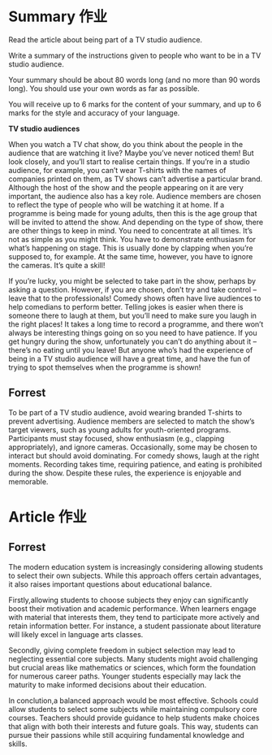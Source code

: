 # Summary 作业
Read the article about being part of a TV studio audience.

Write a summary of the instructions given to people who want to be in a TV studio audience.

Your summary should be about 80 words long (and no more than 90 words long). You should use your own words as far as possible.

You will receive up to 6 marks for the content of your summary, and up to 6 marks for the style and accuracy of your language.

**TV studio audiences**

When you watch a TV chat show, do you think about the people in the audience that are watching it live? Maybe you’ve never noticed them! But look closely, and you’ll start to realise certain things. If you’re in a studio audience, for example, you can’t wear T-shirts with the names of companies printed on them, as TV shows can’t advertise a particular brand. Although the host of the show and the people appearing on it are very important, the audience also has a key role. Audience members are chosen to reflect the type of people who will be watching it at home. If a programme is being made for young adults, then this is the age group that will be invited to attend the show. And depending on the type of show, there are other things to keep in mind. You need to concentrate at all times. It’s not as simple as you might think. You have to demonstrate enthusiasm for what’s happening on stage. This is usually done by clapping when you’re supposed to, for example. At the same time, however, you have to ignore the cameras. It’s quite a skill!

If you’re lucky, you might be selected to take part in the show, perhaps by asking a question. However, if you are chosen, don’t try and take control – leave that to the professionals! Comedy shows often have live audiences to help comedians to perform better. Telling jokes is easier when there is someone there to laugh at them, but you’ll need to make sure you laugh in the right places! It takes a long time to record a programme, and there won’t always be interesting things going on so you need to have patience. If you get hungry during the show, unfortunately you can’t do anything about it – there’s no eating until you leave! But anyone who’s had the experience of being in a TV studio audience will have a great time, and have the fun of trying to spot themselves when the programme is shown!


## Forrest
To be part of a TV studio audience, avoid wearing branded T-shirts to prevent advertising. Audience members are selected to match the show’s target viewers, such as young adults for youth-oriented programs. Participants must stay focused, show enthusiasm (e.g., clapping appropriately), and ignore cameras. Occasionally, some may be chosen to interact but should avoid dominating. For comedy shows, laugh at the right moments. Recording takes time, requiring patience, and eating is prohibited during the show. Despite these rules, the experience is enjoyable and memorable.


# Article 作业

## Forrest
The modern education system is increasingly considering allowing students to select their own subjects. While this approach offers certain advantages, it also raises important questions about educational balance.

Firstly,allowing students to choose subjects they enjoy can significantly boost their motivation and academic performance. When learners engage with material that interests them, they tend to participate more actively and retain information better. For instance, a student passionate about literature will likely excel in language arts classes.

Secondly, giving complete freedom in subject selection may lead to neglecting essential core subjects. Many students might avoid challenging but crucial areas like mathematics or sciences, which form the foundation for numerous career paths. Younger students especially may lack the maturity to make informed decisions about their education.

In conclution,a balanced approach would be most effective. Schools could allow students to select some subjects while maintaining compulsory core courses. Teachers should provide guidance to help students make choices that align with both their interests and future goals. This way, students can pursue their passions while still acquiring fundamental knowledge and skills.
